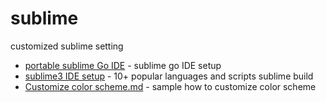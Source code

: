 # sublime
customized sublime setting

- [portable sublime Go IDE](portable-sublime-Go-IDE.md) - sublime go IDE setup
- [sublime3 IDE setup](sublime3-IDE-setup.md) - 10+ popular languages and scripts sublime build
- [Customize color scheme.md](Customize-color-scheme.md) - sample how to customize color scheme
